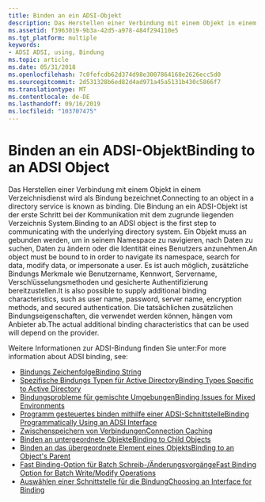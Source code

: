 ```yaml
---
title: Binden an ein ADSI-Objekt
description: Das Herstellen einer Verbindung mit einem Objekt in einem Verzeichnisdienst wird als Bindung bezeichnet.
ms.assetid: f3963019-9b3a-42d5-a978-484f294110e5
ms.tgt_platform: multiple
keywords:
- ADSI ADSI, using, Bindung
ms.topic: article
ms.date: 05/31/2018
ms.openlocfilehash: 7c0fefcdb62d374d98e3007864168e2626ecc5d0
ms.sourcegitcommit: 2d531328b6ed82d4ad971a45a5131b430c5866f7
ms.translationtype: MT
ms.contentlocale: de-DE
ms.lasthandoff: 09/16/2019
ms.locfileid: "103707475"
---
```

# <a name="binding-to-an-adsi-object"></a><span data-ttu-id="099aa-104">Binden an ein ADSI-Objekt</span><span class="sxs-lookup"><span data-stu-id="099aa-104">Binding to an ADSI Object</span></span>

<span data-ttu-id="099aa-105">Das Herstellen einer Verbindung mit einem Objekt in einem Verzeichnisdienst wird als Bindung bezeichnet.</span><span class="sxs-lookup"><span data-stu-id="099aa-105">Connecting to an object in a directory service is known as binding.</span></span> <span data-ttu-id="099aa-106">Die Bindung an ein ADSI-Objekt ist der erste Schritt bei der Kommunikation mit dem zugrunde liegenden Verzeichnis System.</span><span class="sxs-lookup"><span data-stu-id="099aa-106">Binding to an ADSI object is the first step to communicating with the underlying directory system.</span></span> <span data-ttu-id="099aa-107">Ein Objekt muss an gebunden werden, um in seinem Namespace zu navigieren, nach Daten zu suchen, Daten zu ändern oder die Identität eines Benutzers anzunehmen.</span><span class="sxs-lookup"><span data-stu-id="099aa-107">An object must be bound to in order to navigate its namespace, search for data, modify data, or impersonate a user.</span></span> <span data-ttu-id="099aa-108">Es ist auch möglich, zusätzliche Bindungs Merkmale wie Benutzername, Kennwort, Servername, Verschlüsselungsmethoden und gesicherte Authentifizierung bereitzustellen.</span><span class="sxs-lookup"><span data-stu-id="099aa-108">It is also possible to supply additional binding characteristics, such as user name, password, server name, encryption methods, and secured authentication.</span></span> <span data-ttu-id="099aa-109">Die tatsächlichen zusätzlichen Bindungseigenschaften, die verwendet werden können, hängen vom Anbieter ab.</span><span class="sxs-lookup"><span data-stu-id="099aa-109">The actual additional binding characteristics that can be used will depend on the provider.</span></span>

<span data-ttu-id="099aa-110">Weitere Informationen zur ADSI-Bindung finden Sie unter:</span><span class="sxs-lookup"><span data-stu-id="099aa-110">For more information about ADSI binding, see:</span></span>

-   [<span data-ttu-id="099aa-111">Bindungs Zeichenfolge</span><span class="sxs-lookup"><span data-stu-id="099aa-111">Binding String</span></span>](binding-string.md)
-   [<span data-ttu-id="099aa-112">Spezifische Bindungs Typen für Active Directory</span><span class="sxs-lookup"><span data-stu-id="099aa-112">Binding Types Specific to Active Directory</span></span>](binding-types-specific-to-active-directory.md)
-   [<span data-ttu-id="099aa-113">Bindungsprobleme für gemischte Umgebungen</span><span class="sxs-lookup"><span data-stu-id="099aa-113">Binding Issues for Mixed Environments</span></span>](binding-issues-for-mixed-environments.md)
-   [<span data-ttu-id="099aa-114">Programm gesteuertes binden mithilfe einer ADSI-Schnittstelle</span><span class="sxs-lookup"><span data-stu-id="099aa-114">Binding Programmatically Using an ADSI Interface</span></span>](binding-programmatically-using-an-adsi-interface.md)
-   [<span data-ttu-id="099aa-115">Zwischenspeichern von Verbindungen</span><span class="sxs-lookup"><span data-stu-id="099aa-115">Connection Caching</span></span>](connection-caching.md)
-   [<span data-ttu-id="099aa-116">Binden an untergeordnete Objekte</span><span class="sxs-lookup"><span data-stu-id="099aa-116">Binding to Child Objects</span></span>](binding-to-child-objects.md)
-   [<span data-ttu-id="099aa-117">Binden an das übergeordnete Element eines Objekts</span><span class="sxs-lookup"><span data-stu-id="099aa-117">Binding to an Object's Parent</span></span>](binding-to-an-objectampaposs-parent.md)
-   [<span data-ttu-id="099aa-118">Fast Binding-Option für Batch Schreib-/Änderungsvorgänge</span><span class="sxs-lookup"><span data-stu-id="099aa-118">Fast Binding Option for Batch Write/Modify Operations</span></span>](fast-binding-option-for-batch-writemodify-operations.md)
-   [<span data-ttu-id="099aa-119">Auswählen einer Schnittstelle für die Bindung</span><span class="sxs-lookup"><span data-stu-id="099aa-119">Choosing an Interface for Binding</span></span>](choosing-an-interface.md)

 

 




